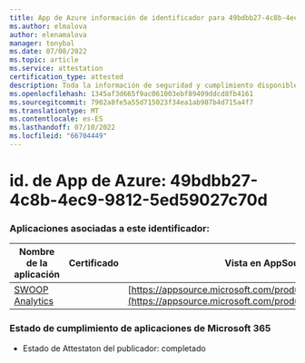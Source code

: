 ```yaml
---
title: App de Azure información de identificador para 49bdbb27-4c8b-4ec9-9812-5ed59027c70d
ms.author: elmalova
author: elenamalova
manager: tonybal
ms.date: 07/08/2022
ms.topic: article
ms.service: attestation
certification_type: attested
description: Toda la información de seguridad y cumplimiento disponible para 49bdbb27-4c8b-4ec9-9812-5ed59027c70d.
ms.openlocfilehash: 1345af3d665f9ac061003ebf89409ddcd8fb4161
ms.sourcegitcommit: 7902a8fe5a55d715023f34ea1ab987b4d715a4f7
ms.translationtype: MT
ms.contentlocale: es-ES
ms.lasthandoff: 07/10/2022
ms.locfileid: "66704449"
---
```

# <a name="azure-app-id-49bdbb27-4c8b-4ec9-9812-5ed59027c70d"></a>id. de App de Azure: 49bdbb27-4c8b-4ec9-9812-5ed59027c70d


### <a name="apps-associated-with-this-id"></a>Aplicaciones asociadas a este identificador:
| **Nombre de la aplicación** | **Certificado** | **Vista en AppSource** |
|--------------|---------------|-----------------------|
| [SWOOP Analytics](../forward/WA200000877.md) |  | [https://appsource.microsoft.com/product/office/WA200000877](https://appsource.microsoft.com/product/office/WA200000877) |

### <a name="microsoft-365-app-compliance-status"></a>Estado de cumplimiento de aplicaciones de Microsoft 365
- Estado de Attestaton del publicador: completado
